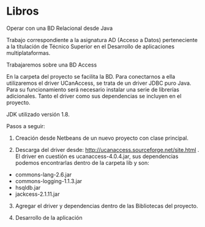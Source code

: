 # Libros
Operar con una BD Relacional desde Java

Trabajo correspondiente a la asignatura AD (Acceso a Datos) perteneciente a la titulación de Técnico Superior en el Desarrollo de aplicaciones multiplataformas.

Trabajaremos sobre una BD Access

En la carpeta del proyecto se facilita la BD. Para conectarnos a ella utilizaremos el driver UCanAccess, se trata de un driver JDBC puro Java. Para su funcionamiento será necesario instalar una serie de librerías adicionales. Tanto el driver como sus dependencias se incluyen en el proyecto.

JDK utilizado versión 1.8.

Pasos a seguir:

1) Creación desde Netbeans de un nuevo proyecto con clase principal.

2) Descarga del driver desde: http://ucanaccess.sourceforge.net/site.html . El driver en cuestión es ucanaccess-4.0.4.jar, sus dependencias podemos encontrarlas dentro de la carpeta lib y son:
  - commons-lang-2.6.jar
  - commons-logging-1.1.3.jar
  - hsqldb.jar
  - jackcess-2.1.11.jar
 
3) Agregar el driver y dependencias dentro de las Bibliotecas del proyecto.

4) Desarrollo de la aplicación




